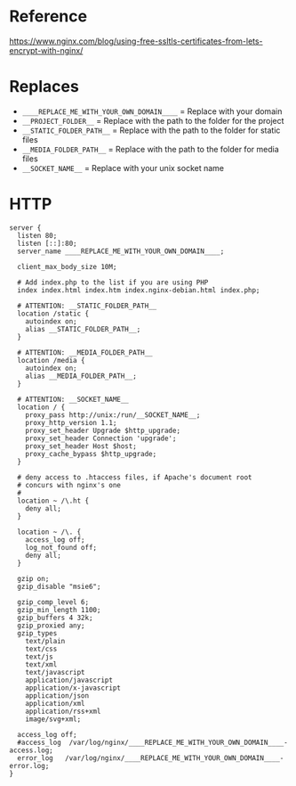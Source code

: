 # Reference
https://www.nginx.com/blog/using-free-ssltls-certificates-from-lets-encrypt-with-nginx/

# Replaces
- `____REPLACE_ME_WITH_YOUR_OWN_DOMAIN____` = Replace with your domain
- `__PROJECT_FOLDER__` = Replace with the path to the folder for the project
- `__STATIC_FOLDER_PATH__` = Replace with the path to the folder for static files
- `__MEDIA_FOLDER_PATH__` = Replace with the path to the folder for media files
- `__SOCKET_NAME__` = Replace with your unix socket name
 
# HTTP
```
server {
  listen 80;
  listen [::]:80;
  server_name ____REPLACE_ME_WITH_YOUR_OWN_DOMAIN____;

  client_max_body_size 10M;

  # Add index.php to the list if you are using PHP
  index index.html index.htm index.nginx-debian.html index.php;
  
  # ATTENTION: __STATIC_FOLDER_PATH__
  location /static {
    autoindex on;
    alias __STATIC_FOLDER_PATH__;
  }

  # ATTENTION: __MEDIA_FOLDER_PATH__ 
  location /media {
    autoindex on;
    alias __MEDIA_FOLDER_PATH__;
  }

  # ATTENTION: __SOCKET_NAME__
  location / {
    proxy_pass http://unix:/run/__SOCKET_NAME__;
    proxy_http_version 1.1;
    proxy_set_header Upgrade $http_upgrade;
    proxy_set_header Connection 'upgrade';
    proxy_set_header Host $host;
    proxy_cache_bypass $http_upgrade;
  }

  # deny access to .htaccess files, if Apache's document root
  # concurs with nginx's one
  #
  location ~ /\.ht {
    deny all;
  }

  location ~ /\. {
    access_log off;
    log_not_found off;
    deny all;
  }

  gzip on;
  gzip_disable "msie6";

  gzip_comp_level 6;
  gzip_min_length 1100;
  gzip_buffers 4 32k;
  gzip_proxied any;
  gzip_types
    text/plain
    text/css
    text/js
    text/xml
    text/javascript
    application/javascript
    application/x-javascript
    application/json
    application/xml
    application/rss+xml
    image/svg+xml;

  access_log off;
  #access_log  /var/log/nginx/____REPLACE_ME_WITH_YOUR_OWN_DOMAIN____-access.log;
  error_log   /var/log/nginx/____REPLACE_ME_WITH_YOUR_OWN_DOMAIN____-error.log;
}
```